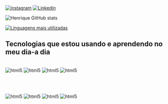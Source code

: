 

[![instagram](https://img.shields.io/badge/Instagram-E4405F?style=for-the-badge&logo=instagram&logoColor=white)](https://www.instagram.com/henriq_souza00/)
[![Linkedin](https://img.shields.io/badge/LinkedIn-0077B5?style=for-the-badge&logo=linkedin&logoColor=white)](https://www.linkedin.com/in/henrique-souza99/)

![Henrique GitHub stats](https://github-readme-stats.vercel.app/api?username=henriqSouza00&show_icons=true&theme=radical)

[![Linguagens mais utilizadas](https://github-readme-stats.vercel.app/api/top-langs/?username=henriqSouza00&layout=compact)](https://github.com/henriqSouza00/github-readme-stats)

## Tecnologias que estou usando e aprendendo no meu dia-a dia

<div style="display: inline_block" ><br/>
<img align="center" alt="html5" src="https://img.shields.io/badge/HTML5-E34F26?style=for-the-badge&logo=html5&logoColor=white" />
<img align="center" alt="html5" src="https://img.shields.io/badge/CSS3-1572B6?style=for-the-badge&logo=css3&logoColor=white" />
<img align="center" alt="html5" src="https://img.shields.io/badge/JavaScript-F7DF1E?style=for-the-badge&logo=javascript&logoColor=black" />
<img align="center" alt="html5" src="https://img.shields.io/badge/Bootstrap-563D7C?style=for-the-badge&logo=bootstrap&logoColor=white" />

<br/><br/>

<img align="center" alt="html5" src="https://img.shields.io/badge/Node.js-43853D?style=for-the-badge&logo=node.js&logoColor=white" />
<img align="center" alt="html5" src="https://img.shields.io/badge/Java-ED8B00?style=for-the-badge&logo=java&logoColor=white" />
<img align="center" alt="html5" src="https://img.shields.io/badge/Python-14354C?style=for-the-badge&logo=python&logoColor=white" />
<img align="center" alt="html5" src="https://img.shields.io/badge/MySQL-005C84?style=for-the-badge&logo=mysql&logoColor=white" />

</div>
